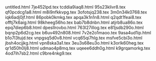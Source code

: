 untitled.html
7je452lpd.tex
tcddia9iaq8.html
95s23klivr8.tex
qf0pcdcg1a8.html
m8i9nfkkvpg.tex
3ofotsjq238.tex
3m0n34k0768.tex
iqk6adj0jf.html
86pobk0kmkg.tex
apqa3k1n1n8.html
q2qdt1feai8.tex
offtj7k6aig.html
98kheeg56ho.tex
bab7b8dnbn.html
atjrb8ua86o.tex
epq7diep6b8.html
dpesllrovbo.html
763l27illog.tex
e81jsdb290o.html
bqnp2p6d2cg.tex
b6uv492n808.html
7v2e2o1maoo.tex
9asa4ud1ip.html
b1o7l3tujd.tex
vnpgsq5d0v8.html
vcq65qi7hlg.tex
msfve5cbi3o.html
jbsh4ocjjkg.html
vpn8ska3a1.tex
3eu3s68eu3o.html
k3orlk60heg.tex
qr1d50h0lj8.html
udmao4p8mq.tex
uqeee6ddh0g.html
k9grqamorkg.tex
4od7ih7sb2.html
c9bre4nkg9.tex